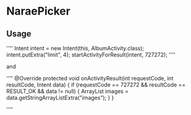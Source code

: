 # NaraePicker

## Usage

''''
Intent intent = new Intent(this, AlbumActivity.class);
intent.putExtra("limit", 4);
startActivityForResult(intent, 727272);
''''

and 

''''
@Override
protected void onActivityResult(int requestCode, int resultCode, Intent data) {
  if (requestCode == 727272 && resultCode == RESULT_OK && data != null) {
    ArrayList<String> images = data.getStringArrayListExtra("images");
  }
}

''''

